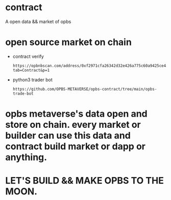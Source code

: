 # contract
A open data &amp;&amp; market of opbs 

# open source market on chain
- contract verify
  ```
  https://opbnbscan.com/address/0xf2971cfa26342d32e426a775c60a9425ce439241?tab=Contract&p=1
  ```
- python3 trader bot
  ```
  https://github.com/OPBS-METAVERSE/opbs-contract/tree/main/opbs-trade-bot
  ```

# opbs metaverse's data open and store on chain. every market or builder can use this data and contract build market or dapp or anything.

# LET'S BUILD && MAKE OPBS TO THE MOON.


